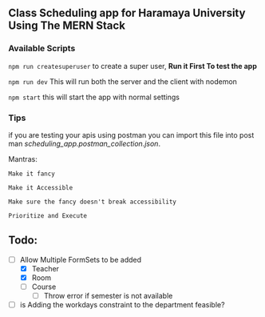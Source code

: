 ## Class Scheduling app for Haramaya University Using The MERN Stack

### Available Scripts

`npm run createsuperuser` to create a super user, **Run it First To test the app**

`npm run dev`
This will run both the server and the client with nodemon

`npm start` this will start the app with normal settings


### Tips
if you are testing your apis using postman you can import this file into post man *scheduling_app.postman_collection.json*.

Mantras:

    Make it fancy
    
    Make it Accessible
    
    Make sure the fancy doesn't break accessibility

    Prioritize and Execute


## Todo:

* [ ] Allow Multiple FormSets to be added
    * [x] Teacher
    * [x] Room
    * [ ] Course
        * [ ] Throw error if semester is not available

* [ ] is Adding the workdays constraint to the department feasible?
